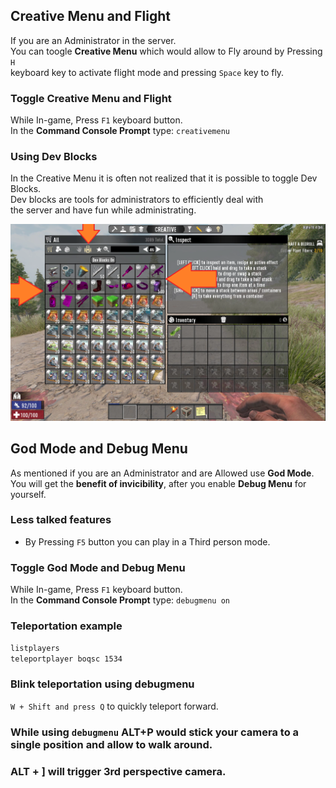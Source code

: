 ## Creative Menu and Flight

If you are an Administrator in the server.  
You can toogle **Creative Menu** which would allow to Fly around by Pressing `H`  
keyboard key to activate flight mode and pressing `Space` key to fly.  

### Toggle Creative Menu and Flight
While In-game, Press `F1` keyboard button.  
In the **Command Console Prompt** type: `creativemenu`

### Using Dev Blocks
In the Creative Menu it is often not realized that it is possible to toggle Dev Blocks.  
Dev blocks are tools for administrators to efficiently deal with  
the server and have fun while administrating.

![Toggling Dev Blocks](toggle-dev-blocks.png)

## God Mode and Debug Menu
As mentioned if you are an Administrator and are Allowed use **God Mode**.  
You will get the **benefit of invicibility**, after you enable **Debug Menu** for yourself.

### Less talked features
* By Pressing `F5` button you can play in a Third person mode.

### Toggle God Mode and Debug Menu
While In-game, Press `F1` keyboard button.  
In the **Command Console Prompt** type: `debugmenu on`

### Teleportation example
`listplayers`  
`teleportplayer boqsc 1534`  


### Blink teleportation using debugmenu
`W + Shift and press Q` to quickly teleport forward.


### While using `debugmenu` ALT+P would stick your camera to a single position and allow to walk around.

### ALT + ] will trigger 3rd perspective camera.
